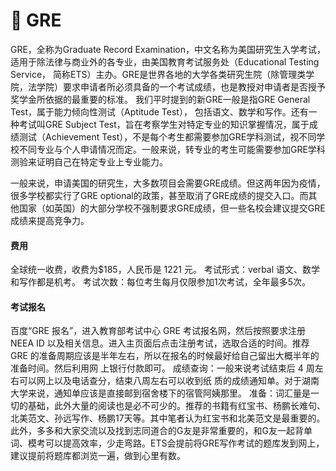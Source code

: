 # 📃 GRE

&#x20;   GRE，全称为Graduate Record Examination，中文名称为美国研究生入学考试， 适用于除法律与商业外的各专业，由美国教育考试服务处（Educational Testing Service， 简称ETS）主办。GRE是世界各地的大学各类研究生院（除管理类学院，法学院）要求申请者所必须具备的一个考试成绩，也是教授对申请者是否授予奖学金所依据的最重要的标准。 我们平时提到的新GRE一般是指GRE General Test，属于能力倾向性测试（Aptitude Test）， 包括语文、数学和写作。还有一种考试叫GRE Subject Test，旨在考察学生对特定专业的知识掌握情况，属于成绩测试（Achievement Test），不是每个考生都需要参加GRE学科测试，视不同学校不同专业与个人申请情况而定。一般来说，转专业的考生可能需要参加GRE学科测验来证明自己在特定专业上专业能力。&#x20;

&#x20;   一般来说，申请美国的研究生，大多数项目会需要GRE成绩。但这两年因为疫情，很多学校都实行了GRE optional的政策，甚至取消了GRE成绩的提交入口。而其他国家（如英国）的大部分学校不强制要求GRE成绩，但一些名校会建议提交GRE成绩来提高竞争力。

#### 费用

全球统一收费，收费为$185，人民币是 1221 元。 考试形式：verbal 语文、数学和写作都是机考。 考试次数：每位考生每月仅限参加1次考试，全年最多5次。&#x20;

#### 考试报名

百度“GRE 报名”，进入教育部考试中心 GRE 考试报名网，然后按照要求注册 NEEA ID 以及相关信息。进入主页面后点击注册考试，选取合适的时间。推荐 GRE 的准备周期应该是半年左右，所以在报名的时候最好给自己留出大概半年的准备时间。然后利用网 上银行付款即可。 成绩查询：一般来说考试结束后 4 周左右可以网上以及电话查分，结束八周左右可以收到纸 质的成绩通知单。对于湖南大学来说，通知单应该是直接邮到宿舍楼下的宿管阿姨那里。 准备：词汇量是一切的基础，此外大量的阅读也是必不可少的。推荐的书籍有红宝书、杨鹏长难句、北美范文、孙远写作、杨鹏17天等。其中笔者认为红宝书和北美范文是最重要的。 此外，多多和大家交流以及找到志同道合的G友是非常重要的，和G友一起背单词、模考可以提高效率，少走弯路。ETS会提前将GRE写作考试的题库发到网上，建议提前将题库都浏览一遍，做到心里有数。
